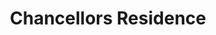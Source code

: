 ---
categories:
- '1969'
events:
- audio_id: sa-rwb-011
  building: Chancellors Residence
  categories: chancellors-residence
  description: African American students and employees marched to the Chancellor's
    house in opposition to the suspension of African American workers (the Physical
    Plant fired 4 female housekeepers for refusing to work in male dorms and several
    men were suspended for leaving work to meet with the Chancellor).
  event_decade: '1960'
  event_id: '68'
  excerpt: African American students and employees marched to the Chancellor's house
    in opposition to the suspension of African American workers (the Physical Plant
    fired 4 female housekeepers for refusing to work in male dorms and several men
    were suspended for leaving work to meet with the Chancellor).
  iiif_crop: null
  image id (orig): '0002344'
  image_caption: null
  image_id: '0002344'
  image_type: null
  redirect_from: /events/34/index.html
  start_date: 01/01/1969
  title: March to Support African American Employees
  year: '1969'
lat: '35.785073'
layout: post
lng: '-78.661771'
order: 28
permalink: places/chancellors-residence/
place: chancellors-residence
title: Chancellors Residence

---